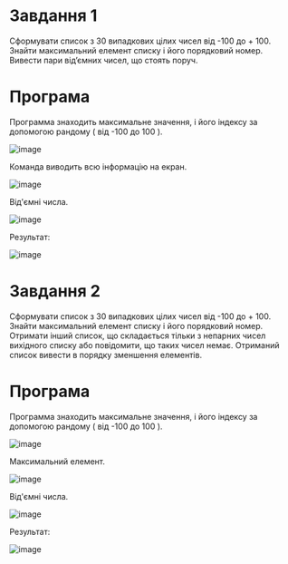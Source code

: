 # Завдання 1
Сформувати список з 30 випадкових цілих чисел від -100 до + 100.
Знайти максимальний елемент списку і його порядковий номер. Вивести
пари від’ємних чисел, що стоять поруч.

# Програма
Программа знаходить максимальне значення, і його індексу за допомогою рандому ( від -100 до 100 ).

![image](https://user-images.githubusercontent.com/86786170/124710061-eaf94500-df04-11eb-9444-a14ac9a3f8e8.png)

Команда виводить всю інформацію на екран.

![image](https://user-images.githubusercontent.com/86786170/124710096-f482ad00-df04-11eb-8fb1-f51a3b898319.png)

Від'ємні числа.

![image](https://user-images.githubusercontent.com/86786170/124710108-fb112480-df04-11eb-9914-d8355d21beb4.png)

Результат:

![image](https://user-images.githubusercontent.com/86786170/124710127-02d0c900-df05-11eb-9228-bb5d144eec67.png)



# Завдання 2
Сформувати список з 30 випадкових цілих чисел від -100 до + 100.
Знайти максимальний елемент списку і його порядковий номер. Отримати інший список, що складається тільки з непарних чисел вихідного списку або повідомити, що таких чисел немає.
Отриманий список вивести в порядку зменшення елементів.

# Програма
Программа знаходить максимальне значення, і його індексу за допомогою рандому ( від -100 до 100 ).

![image](https://user-images.githubusercontent.com/86786170/124710144-09f7d700-df05-11eb-9360-650991b00cec.png)

Максимальний елемент.

![image](https://user-images.githubusercontent.com/86786170/124710170-13813f00-df05-11eb-9036-bb21a8c0a9a9.png)

Від'ємні числа.

![image](https://user-images.githubusercontent.com/86786170/124710191-19772000-df05-11eb-96de-a931fbeb24d5.png)

Результат:

![image](https://user-images.githubusercontent.com/86786170/124710221-2431b500-df05-11eb-9235-13839fa67e2c.png)


